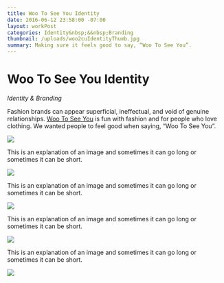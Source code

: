 ```yaml
---
title: Woo To See You Identity
date: 2016-06-12 23:58:00 -07:00
layout: workPost
categories: Identity&nbsp;&&nbsp;Branding
thumbnail: /uploads/woo2cuIdentityThumb.jpg
summary: Making sure it feels good to say, “Woo To See You”.
---
```

<div class="grid">
    <h1>Woo To See You Identity</h1>
    <p><em>Identity &amp; Branding</em></p>
</div>

<div class="grid">
    <div class="col-1-3">
    	<p>Fashion brands can appear superficial, ineffectual, and void of genuine relationships. <a href="http://wootoseeyou.com/" target="_blank">Woo To See You</a> is fun with fashion and for people who love clothing. We wanted people to feel good when saying, “Woo To See You”.</p>
	</div>
	<div class="col-2-3">
		<img src="/uploads/wootoseeyou-logo-monogram.jpg"/>
	</div>
</div>

<div class="grid">
    <div class="col-1-3">
    	<p>This is an explanation of an image and sometimes it can go long or sometimes it can be short.</p>
	</div>
	<div class="col-2-3">
		<img src="/uploads/wootoseeyou-business-card.jpg"/>
	</div>
</div>

<div class="grid">
    <div class="col-1-3">
    	<p>This is an explanation of an image and sometimes it can go long or sometimes it can be short.</p>
	</div>
	<div class="col-2-3">
		<img src="/uploads/wootoseeyou-pattern.jpg"/>
	</div>
</div>

<div class="grid">
    <div class="col-1-3">
    	<p>This is an explanation of an image and sometimes it can go long or sometimes it can be short.</p>
	</div>
	<div class="col-2-3">
		<img src="/uploads/wootoseeyou-gift-card.jpg"/>
	</div>
</div>

<div class="grid">
    <div class="col-1-3">
    	<p>This is an explanation of an image and sometimes it can go long or sometimes it can be short.</p>
	</div>
	<div class="col-2-3">
		<img src="/uploads/wootoseeyou-invoice.jpg"/>
	</div>
</div>